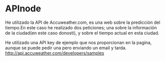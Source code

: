 APInode
=======

He utilizado la API de Accuweather.com, es una web sobre la predicción del tiempo.En este caso he realizado dos peticiones; una sobre la información de la ciudad(en este caso donosti), y sobre el tiempo actual en esta ciudad.

He utilizado una API key de ejemplo que nos proporcionan en la pagina, aunque se puede pedir una pero enviando un email y tarda.
http://api.accuweather.com/developers/samples
